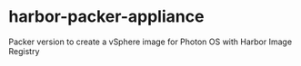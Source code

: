 # harbor-packer-appliance
Packer version to create a vSphere image for Photon OS with Harbor Image Registry
